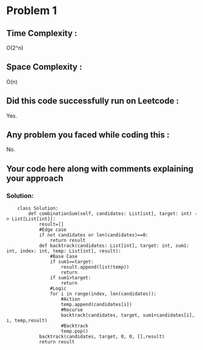# Problem 1
## Time Complexity :
O(2^n)

## Space Complexity :
O(n)

## Did this code successfully run on Leetcode :
Yes.

## Any problem you faced while coding this :
No. 

## Your code here along with comments explaining your approach
### Solution:
        class Solution:
            def combinationSum(self, candidates: List[int], target: int) -> List[List[int]]:
                result=[]
                #Edge case
                if not candidates or len(candidates)==0:
                    return result
                def backtrack(candidates: List[int], target: int, sum1: int, index: int, temp: List[int], result):
                    #Base Case
                    if sum1==target:
                        result.append(list(temp))
                        return 
                    if sum1>target:
                        return 
                    #Logic
                    for i in range(index, len(candidates)):
                        #Action
                        temp.append(candidates[i])
                        #Recurse
                        backtrack(candidates, target, sum1+candidates[i], i, temp,result)
                        #Backtrack
                        temp.pop()
                backtrack(candidates, target, 0, 0, [],result)
                return result
